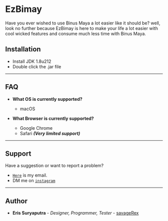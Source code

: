 # EzBimay
Have you ever wished to use Binus Maya a lot easier like it should be? well, look no further because EzBimay is here to 
make your life a lot easier with cool wicked features and consume much less time with Binus Maya.

## Installation
- Install JDK 1.8u212
- Double click the .jar file

---

## FAQ

- **What OS is currently supported?**
    - macOS
    
- **What Browser is currently supported?**
    - Google Chrome
    - Safari ***(Very limited support)***

---

## Support

Have a suggestion or want to report a problem?

- <a href="mailto:eris77cool@gmail.com" target="_blank">`Here`</a> is my email.
- DM me on <a href="http://instagram.com/eris.ky" target="_blank">`instagram`</a>

---

## Author
* **Eris Suryaputra** - *Designer, Programmer, Tester* - [savageRex](https://github.com/savageRex)
